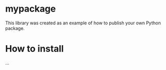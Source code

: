 #   mypackage
This library was created as an example of how to publish your own Python package.

# How to install
...